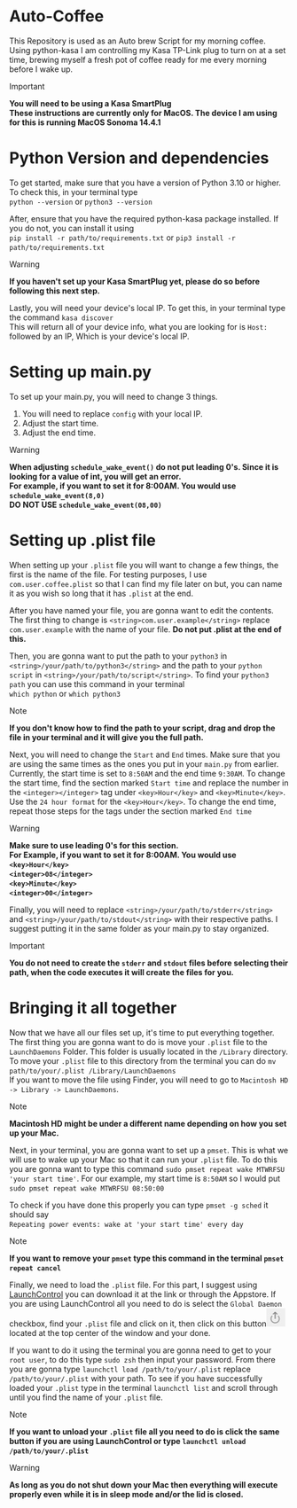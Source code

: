 # Auto-Coffee

This Repository is used as an Auto brew Script for my morning coffee. Using python-kasa I am controlling my Kasa TP-Link plug to turn on at a set time, brewing myself a fresh pot of coffee ready for me every morning before I wake up.

> [!IMPORTANT]
> **You will need to be using a Kasa SmartPlug**<br>**These instructions are currently only for MacOS. The device I am using for this is running MacOS Sonoma 14.4.1**

# **Python Version and dependencies**

To get started, make sure that you have a version of Python 3.10 or higher. To check this, in your terminal type<br> `python --version` or `python3 --version`

After, ensure that you have the required python-kasa package installed. If you do not, you can install it using<br> `pip install -r path/to/requirements.txt` or `pip3 install -r path/to/requirements.txt`

> [!WARNING]
> **If you haven't set up your Kasa SmartPlug yet, please do so before following this next step.**

Lastly, you will need your device's local IP. To get this, in your terminal type the command `kasa discover`<br> This will return all of your device info, what you are looking for is `Host:` followed by an IP, Which is your device's local IP.

# **Setting up main.py**

To set up your main.py, you will need to change 3 things.
1. You will need to replace `config` with your local IP.
2. Adjust the start time.
3. Adjust the end time.

> [!WARNING]
> **When adjusting `schedule_wake_event()` do not put leading 0's. Since it is looking for a value of int, you will get an error.<br> For example, if you want to set it for 8:00AM. You would use `schedule_wake_event(8,0)`**<br> **DO NOT USE `schedule_wake_event(08,00)`**

# **Setting up .plist file**

When setting up your `.plist` file you will want to change a few things, the first is the name of the file. For testing purposes, I use `com.user.coffee.plist` so that I can find my file later on but, you can name it as you wish so long that it has `.plist` at the end.

After you have named your file, you are gonna want to edit the contents. The first thing to change is `<string>com.user.example</string>` replace `com.user.example` with the name of your file. **Do not put .plist at the end of this.**

Then, you are gonna want to put the path to your `python3` in  `<string>/your/path/to/python3</string>` and the path to your `python script` in `<string>/your/path/to/script</string>`. To find your `python3 path` you can use this command in your terminal<br> `which python` or `which python3`

> [!NOTE]
> **If you don't know how to find the path to your script, drag and drop the file in your terminal and it will give you the full path.**

Next, you will need to change the `Start` and `End` times. Make sure that you are using the same times as the ones you put in your `main.py` from earlier. Currently, the start time is set to `8:50AM` and the end time `9:30AM`. To change the start time, find the section marked `Start time` and replace the number in the `<integer></integer>` tag under `<key>Hour</key>` and `<key>Minute</key>`. Use the `24 hour format` for the `<key>Hour</key>`. To change the end time, repeat those steps for the tags under the section marked `End time`

> [!WARNING]
> **Make sure to use leading 0's for this section.<br> For Example, if you want to set it for 8:00AM. You would use<br> `<key>Hour</key>` <br>`<integer>08</integer>` <br>`<key>Minute</key>` <br>`<integer>00</integer>`**

Finally, you will need to replace `<string>/your/path/to/stderr</string>` and `<string>/your/path/to/stdout</string>` with their respective paths. I suggest putting it in the same folder as your main.py to stay organized.

> [!IMPORTANT]
> **You do not need to create the `stderr` and `stdout` files before selecting their path, when the code executes it will create the files for you.**

# **Bringing it all together**

Now that we have all our files set up, it's time to put everything together. The first thing you are gonna want to do is move your `.plist` file to the `LaunchDaemons` Folder. This folder is usually located in the `/Library` directory. To move your `.plist` file to this directory from the terminal you can do `mv path/to/your/.plist /Library/LaunchDaemons`<br> If you want to move the file using Finder, you will need to go to `Macintosh HD -> Library -> LaunchDaemons`.

> [!NOTE]
> **Macintosh HD might be under a different name depending on how you set up your Mac.**

Next, in your terminal, you are gonna want to set up a `pmset`. This is what we will use to wake up your Mac so that it can run your `.plist` file. To do this you are gonna want to type this command `sudo pmset repeat wake MTWRFSU 'your start time'`. For our example, my start time is `8:50AM` so I would put `sudo pmset repeat wake MTWRFSU 08:50:00`

To check if you have done this properly you can type `pmset -g sched` it should say<br> `Repeating power events: wake at 'your start time' every day`

> [!NOTE]
> **If you want to remove your `pmset` type this command in the terminal `pmset repeat cancel`**

Finally, we need to load the `.plist` file. For this part, I suggest using [LaunchControl](https://www.macupdate.com/app/mac/46921/launchcontrol) you can download it at the link or through the Appstore. If you are using LaunchControl all you need to do is select the `Global Daemon` checkbox, find your `.plist` file and click on it, then click on this button<picture><img alt="circle with an arrow in it pointing up." src="https://github.com/TheRealQuicT/TheRealQuicT/blob/main/circle-arrow.png"></picture> located at the top center of the window and your done.

If you want to do it using the terminal you are gonna need to get to your `root user`, to do this type `sudo zsh` then input your password. From there you are gonna type `launchctl load /path/to/your/.plist` replace `/path/to/your/.plist` with your path. To see if you have successfully loaded your `.plist` type in the terminal `launchctl list` and scroll through until you find the name of your `.plist` file.

> [!NOTE]
> **If you want to unload your `.plist` file all you need to do is click the same button if you are using LaunchControl or type `launchctl unload /path/to/your/.plist`**

> [!WARNING]
> **As long as you do not shut down your Mac then everything will execute properly even while it is in sleep mode and/or the lid is closed.**
